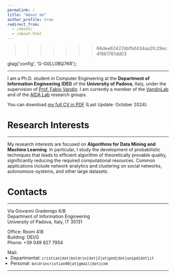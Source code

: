 ```yaml
---
permalink: /
title: "About me"
author_profile: true
redirect_from: 
  - /about/
  - /about.html
---
```

<!-- Google tag (gtag.js) -->
<script async src="https://www.googletagmanager.com/gtag/js?id=G-G0LL0BQ7KR"></script>
<script>
  window.dataLayer = window.dataLayer || [];
  function gtag(){dataLayer.push(arguments);}
  gtag('js', new Date());
<<<<<<< HEAD
=======

  gtag('config', 'G-G0LL0BQ7KR');
</script>
>>>>>>> 66dee62427dbffa1434aa2fc29ec4f861761dd03

  gtag('config', 'G-G0LL0BQ7KR');
</script>
___
I am a Ph.D. student in Computer Engineering at the **Department of Information Engineering (DEI)** of the **University of Padova**, Italy, under the supervision of [Prof. Fabio Vandin](https://www.dei.unipd.it/~vandinfa/PI.html).
I am currently a member of the [VandinLab](https://www.dei.unipd.it/~vandinfa/index.html) and of the [AIDA Lab](https://aidalabdei.github.io/) research groups.

You can download [my full CV in PDF](https://cristianboldrin.github.io/files/CV_BoldrinCristian.pdf) (Last Update: October 2024).

Research Interests
======

___
My research interests are focused on **Algorithms for Data Mining and Machine Learning**.
In particular, I study the development of probabilistic techniques that leads to efficient algorithm of theoretically provable quality,
significantly reducing the required computational resources. Common applications include network analytics and clustering on social networks, autonomous-systems, and other large datasets. 

Contacts
======

___
Via Giovanni Gradenigo 6/B
<br>
Department of Information Engineering
<br>
University of Padova, Italy, IT 35131


Office: Room 418
<br>
Building: DEI/G
<br>
Phone: +39 049 827 7954


Mail:
<ul style="list-style-type: disc; margin-left: -1.0em; margin-top: -1.0em">
  <li>Departmental: <small><tt>cristian[dot]boldrin[dot]2[at]phd[dot]unipd[dot]it</tt></small></li>
  <li>Personal: <small><tt>boldrincristian00[at]gmail[dot]com</tt></small></li>
</ul>




---